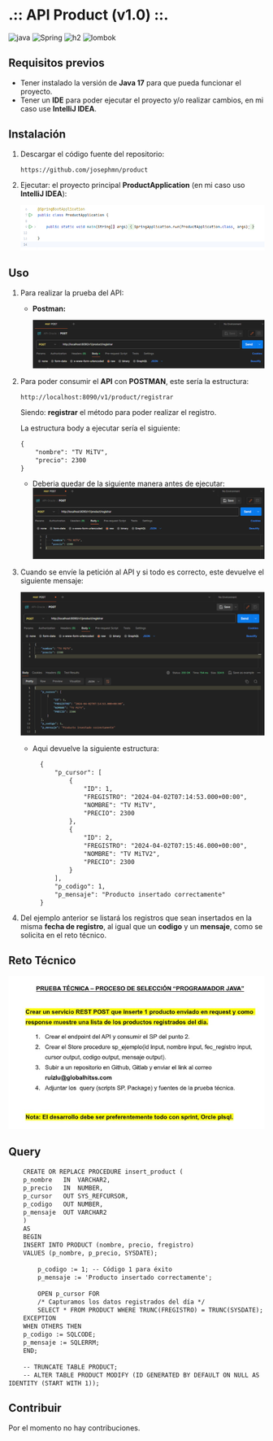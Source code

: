 # .:: API Product (v1.0) ::.

![java](https://img.shields.io/badge/Java-17-blue)
![Spring](https://img.shields.io/badge/SpringBoot-3.2.4-brightgreen)
![h2](https://img.shields.io/badge/Oracle-19.8-brightgreen)
![lombok](https://img.shields.io/badge/lombok-1.18.20-brightgreen)

## Requisitos previos

* Tener instalado la versión de **Java 17** para que pueda funcionar el proyecto.
* Tener un **IDE** para poder ejecutar el proyecto y/o realizar cambios, en mi caso use **IntelliJ IDEA**.

## Instalación

1. Descargar el código fuente del repositorio:
   ```
   https://github.com/josephmn/product
   ```

2. Ejecutar: el proyecto principal **ProductApplication** (en mi caso uso **IntelliJ IDEA**):

   ![img.png](src/main/resources/image/img.png)

## Uso
1. Para realizar la prueba del API:

    * **Postman:**

      ![img_1.png](src/main/resources/image/img_1.png)


2. Para poder consumir el **API** con **POSTMAN**, este sería la estructura:

    ```
    http://localhost:8090/v1/product/registrar
    ```
   Siendo: **registrar** el método para poder realizar el registro.

   La estructura body a ejecutar sería el siguiente:
    ```
    {
        "nombre": "TV MiTV",
        "precio": 2300
    }
    ```
    * Deberia quedar de la siguiente manera antes de ejecutar:
      ![img_2.png](src/main/resources/image/img_2.png)


3. Cuando se envíe la petición al API y si todo es correcto, este devuelve el siguiente mensaje:

   ![img_3.png](src/main/resources/image/img_3.png)

    * Aqui devuelve la siguiente estructura:
      ```
        {
            "p_cursor": [
                {
                    "ID": 1,
                    "FREGISTRO": "2024-04-02T07:14:53.000+00:00",
                    "NOMBRE": "TV MiTV",
                    "PRECIO": 2300
                },
                {
                    "ID": 2,
                    "FREGISTRO": "2024-04-02T07:15:46.000+00:00",
                    "NOMBRE": "TV MiTV2",
                    "PRECIO": 2300
                }
            ],
            "p_codigo": 1,
            "p_mensaje": "Producto insertado correctamente"
        }
      ```

4. Del ejemplo anterior se listará los registros que sean insertados en la misma **fecha de registro**, al igual que un **codigo** y un **mensaje**, como se solicita en el reto técnico.

## Reto Técnico

![img_4.png](src/main/resources/image/img_4.png)

## Query

        CREATE OR REPLACE PROCEDURE insert_product (
        p_nombre   IN  VARCHAR2,
        p_precio   IN  NUMBER,
        p_cursor   OUT SYS_REFCURSOR,
        p_codigo   OUT NUMBER,
        p_mensaje  OUT VARCHAR2
        )
        AS
        BEGIN
        INSERT INTO PRODUCT (nombre, precio, fregistro)
        VALUES (p_nombre, p_precio, SYSDATE);
        
            p_codigo := 1; -- Código 1 para éxito
            p_mensaje := 'Producto insertado correctamente';
        
            OPEN p_cursor FOR
            /* Capturamos los datos registrados del día */
            SELECT * FROM PRODUCT WHERE TRUNC(FREGISTRO) = TRUNC(SYSDATE);
        EXCEPTION
        WHEN OTHERS THEN
        p_codigo := SQLCODE;
        p_mensaje := SQLERRM;
        END;

        -- TRUNCATE TABLE PRODUCT;
        -- ALTER TABLE PRODUCT MODIFY (ID GENERATED BY DEFAULT ON NULL AS IDENTITY (START WITH 1));

## Contribuir

Por el momento no hay contribuciones.
